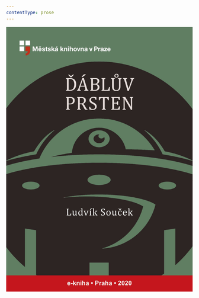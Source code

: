 ```yaml
---
contentType: prose
---
```


<section>

![obalka_dabluv_prsten.jpg](./resources/obalka_dabluv_prsten_fmt.png)

</section>

